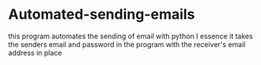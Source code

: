 # Automated-sending-emails
this program automates the sending of email with python
I essence it takes the senders email and password in the program with
the receiver's email address in place
